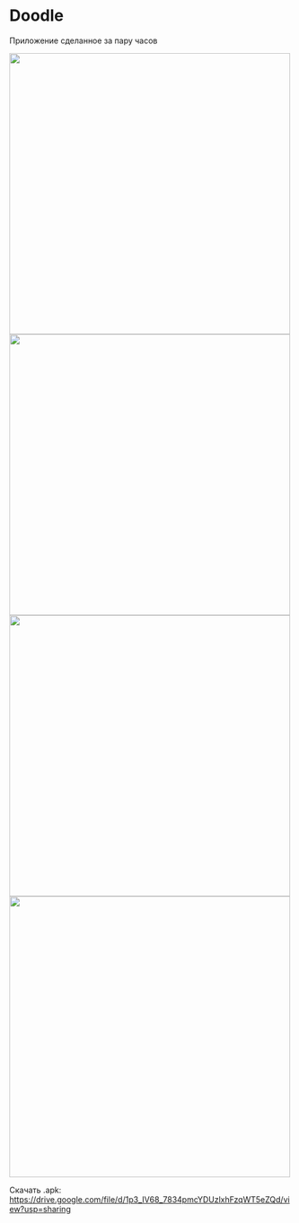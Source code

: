 # Doodle
Приложение сделанное за пару часов

<img src="https://user-images.githubusercontent.com/49417846/179747787-d9bc1c58-851a-47b9-bb77-e9ca2141e4a2.png" height="500"> <img src="https://user-images.githubusercontent.com/49417846/179747837-0218bcd3-291e-48b4-b42e-9760571f2112.png" height="500"> <img src="https://user-images.githubusercontent.com/49417846/179747848-9a32f6bc-9ab4-4f8b-84f7-92e91b0daa98.png" height="500"> <img src="https://user-images.githubusercontent.com/49417846/179747857-34513613-7b51-4f3d-bbe5-c1f02f5e9c5f.png" height="500">

Скачать .apk:
https://drive.google.com/file/d/1p3_IV68_7834pmcYDUzlxhFzqWT5eZQd/view?usp=sharing
